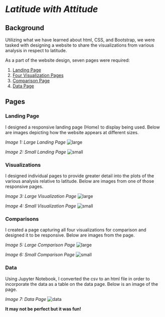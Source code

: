 # *Latitude with Attitude*

## **Background**

Utilizing what we have learned about html, CSS, and Bootstrap, we were tasked with designing a website to share the visualizations from various analysis in respect to latitude.

As a part of the website design, seven pages were required:
1. [Landing Page](https://github.com/HeathMo/web_design_challenge/blob/main/Web_Visualizations/intro.html)
2. [Four Visualization Pages](https://github.com/HeathMo/web_design_challenge/blob/main/Web_Visualizations/visuals_1.html)
3. [Comparison Page](https://github.com/HeathMo/web_design_challenge/blob/main/Web_Visualizations/compare.html)
4. [Data Page](https://github.com/HeathMo/web_design_challenge/blob/main/Web_Visualizations/data.html)

## **Pages**

### Landing Page

I designed a responsive landing page (Home) to display being used.  Below are images depicting how the website appears at different sizes.

*Image 1: Large Landing Page*
![large](Web_Visualizations/Images/large_landing.png)

*Image 2: Small Landing Page*
![small](Web_Visualizations/Images/small_landing.png)

### Visualizations

I designed individual pages to provide greater detail into the plots of the various analysis relative to latitude.  Below are images from one of those responsive pages.

*Image 3: Large Visualization Page*
![large](Web_Visualizations/Images/large_visual.png)

*Image 4: Small Visualization Page*
![small](Web_Visualizations/Images/small_visual.png)

### Comparisons

I created a page capturing all four visualizations for comparison and designed it to be responsive.  Below are images from the page.

*Image 5: Large Comparison Page*
![large](Web_Visualizations/Images/large_compare.png)

*Image 6: Small Comparison Page*
![small](Web_Visualizations/Images/small_compare.png)

### Data

Using Jupyter Notebook, I converted the csv to an html file in order to incorporate the data as a table on the data page.  Below is an image of the page.

*Image 7: Data Page*
![data](Web_Visualizations/Images/data_table.png)

**It may not be perfect but it was fun!**
